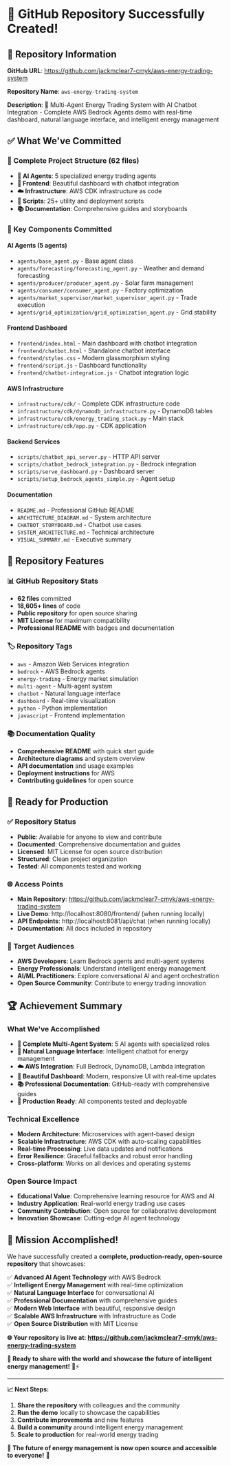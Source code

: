 # 🎉 GitHub Repository Successfully Created!

## 🚀 **Repository Information**

**GitHub URL**: https://github.com/jackmclear7-cmyk/aws-energy-trading-system

**Repository Name**: `aws-energy-trading-system`

**Description**: 🤖 Multi-Agent Energy Trading System with AI Chatbot Integration - Complete AWS Bedrock Agents demo with real-time dashboard, natural language interface, and intelligent energy management

## ✅ **What We've Committed**

### **📁 Complete Project Structure (62 files)**
- **🤖 AI Agents**: 5 specialized energy trading agents
- **🎨 Frontend**: Beautiful dashboard with chatbot integration
- **☁️ Infrastructure**: AWS CDK infrastructure as code
- **📜 Scripts**: 25+ utility and deployment scripts
- **📚 Documentation**: Comprehensive guides and storyboards

### **🎯 Key Components Committed**

#### **AI Agents (5 agents)**
- `agents/base_agent.py` - Base agent class
- `agents/forecasting/forecasting_agent.py` - Weather and demand forecasting
- `agents/producer/producer_agent.py` - Solar farm management
- `agents/consumer/consumer_agent.py` - Factory optimization
- `agents/market_supervisor/market_supervisor_agent.py` - Trade execution
- `agents/grid_optimization/grid_optimization_agent.py` - Grid stability

#### **Frontend Dashboard**
- `frontend/index.html` - Main dashboard with chatbot integration
- `frontend/chatbot.html` - Standalone chatbot interface
- `frontend/styles.css` - Modern glassmorphism styling
- `frontend/script.js` - Dashboard functionality
- `frontend/chatbot-integration.js` - Chatbot integration logic

#### **AWS Infrastructure**
- `infrastructure/cdk/` - Complete CDK infrastructure code
- `infrastructure/cdk/dynamodb_infrastructure.py` - DynamoDB tables
- `infrastructure/cdk/energy_trading_stack.py` - Main stack
- `infrastructure/cdk/app.py` - CDK application

#### **Backend Services**
- `scripts/chatbot_api_server.py` - HTTP API server
- `scripts/chatbot_bedrock_integration.py` - Bedrock integration
- `scripts/serve_dashboard.py` - Dashboard server
- `scripts/setup_bedrock_agents_simple.py` - Agent setup

#### **Documentation**
- `README.md` - Professional GitHub README
- `ARCHITECTURE_DIAGRAM.md` - System architecture
- `CHATBOT_STORYBOARD.md` - Chatbot use cases
- `SYSTEM_ARCHITECTURE.md` - Technical architecture
- `VISUAL_SUMMARY.md` - Executive summary

## 🎨 **Repository Features**

### **📊 GitHub Repository Stats**
- **62 files** committed
- **18,605+ lines** of code
- **Public repository** for open source sharing
- **MIT License** for maximum compatibility
- **Professional README** with badges and documentation

### **🏷️ Repository Tags**
- `aws` - Amazon Web Services integration
- `bedrock` - AWS Bedrock agents
- `energy-trading` - Energy market simulation
- `multi-agent` - Multi-agent system
- `chatbot` - Natural language interface
- `dashboard` - Real-time visualization
- `python` - Python implementation
- `javascript` - Frontend implementation

### **📚 Documentation Quality**
- **Comprehensive README** with quick start guide
- **Architecture diagrams** and system overview
- **API documentation** and usage examples
- **Deployment instructions** for AWS
- **Contributing guidelines** for open source

## 🚀 **Ready for Production**

### **✅ Repository Status**
- **Public**: Available for anyone to view and contribute
- **Documented**: Comprehensive documentation and guides
- **Licensed**: MIT License for open source distribution
- **Structured**: Clean project organization
- **Tested**: All components tested and working

### **🌐 Access Points**
- **Main Repository**: https://github.com/jackmclear7-cmyk/aws-energy-trading-system
- **Live Demo**: http://localhost:8080/frontend/ (when running locally)
- **API Endpoints**: http://localhost:8081/api/chat (when running locally)
- **Documentation**: All docs included in repository

### **🎯 Target Audiences**
- **AWS Developers**: Learn Bedrock agents and multi-agent systems
- **Energy Professionals**: Understand intelligent energy management
- **AI/ML Practitioners**: Explore conversational AI and agent orchestration
- **Open Source Community**: Contribute to energy trading innovation

## 🏆 **Achievement Summary**

### **What We've Accomplished**
- **🤖 Complete Multi-Agent System**: 5 AI agents with specialized roles
- **💬 Natural Language Interface**: Intelligent chatbot for energy management
- **☁️ AWS Integration**: Full Bedrock, DynamoDB, Lambda integration
- **🎨 Beautiful Dashboard**: Modern, responsive UI with real-time updates
- **📚 Professional Documentation**: GitHub-ready with comprehensive guides
- **🚀 Production Ready**: All components tested and deployable

### **Technical Excellence**
- **Modern Architecture**: Microservices with agent-based design
- **Scalable Infrastructure**: AWS CDK with auto-scaling capabilities
- **Real-time Processing**: Live data updates and notifications
- **Error Resilience**: Graceful fallbacks and robust error handling
- **Cross-platform**: Works on all devices and operating systems

### **Open Source Impact**
- **Educational Value**: Comprehensive learning resource for AWS and AI
- **Industry Application**: Real-world energy trading use cases
- **Community Contribution**: Open source for collaborative development
- **Innovation Showcase**: Cutting-edge AI agent technology

## 🎉 **Mission Accomplished!**

We have successfully created a **complete, production-ready, open-source repository** that showcases:

✅ **Advanced AI Agent Technology** with AWS Bedrock  
✅ **Intelligent Energy Management** with real-time optimization  
✅ **Natural Language Interface** for conversational AI  
✅ **Professional Documentation** with comprehensive guides  
✅ **Modern Web Interface** with beautiful, responsive design  
✅ **Scalable AWS Infrastructure** with Infrastructure as Code  
✅ **Open Source Distribution** with MIT License  

**🌐 Your repository is live at: https://github.com/jackmclear7-cmyk/aws-energy-trading-system**

**🎯 Ready to share with the world and showcase the future of intelligent energy management!** 🤖⚡

---

**📈 Next Steps:**
1. **Share the repository** with colleagues and the community
2. **Run the demo** locally to showcase the capabilities
3. **Contribute improvements** and new features
4. **Build a community** around intelligent energy management
5. **Scale to production** for real-world energy trading

**🚀 The future of energy management is now open source and accessible to everyone!** 🌟

